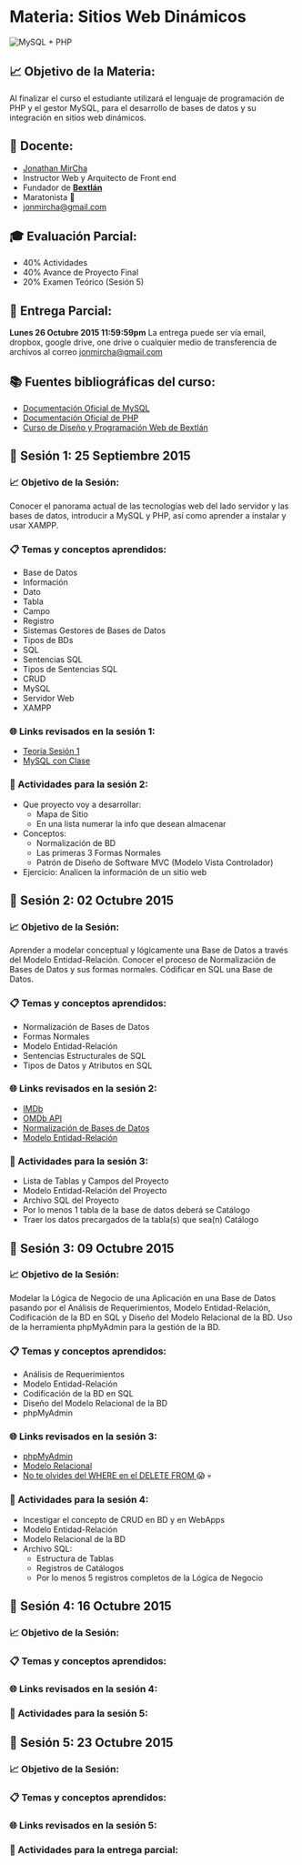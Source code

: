 # Materia: Sitios Web Dinámicos
![MySQL + PHP](http://bextlan.com/img/para-cursos/php-mysql.png)

## :chart_with_upwards_trend: Objetivo de la Materia:
Al finalizar el curso el estudiante utilizará el lenguaje de programación de PHP y el gestor MySQL, para el desarrollo de bases de datos y su integración en sitios web dinámicos.

## :bow: Docente:
* [Jonathan MirCha](http://jonmircha.com)
* Instructor Web y Arquitecto de Front end
* Fundador de **[Bextlán](http://bextlan.com)**
* Maratonista :runner:
* jonmircha@gmail.com

## :mortar_board: Evaluación Parcial:
* 40% Actividades
* 40% Avance de Proyecto Final
* 20% Examen Teórico (Sesión 5)
	
## :date: Entrega Parcial:
**Lunes 26 Octubre 2015 11:59:59pm**
La entrega puede ser vía email, dropbox, google drive, one drive o cualquier medio de transferencia de archivos al correo jonmircha@gmail.com

## :books: Fuentes bibliográficas del curso:
* [Documentación Oficial de MySQL](http://dev.mysql.com/doc/)
* [Documentación Oficial de PHP](http://php.net/manual/es/)
* [Curso de Diseño y Programación Web de Bextlán](http://bextlan.com/cursos/web/)


## :school: Sesión 1: 25 Septiembre 2015

### :chart_with_upwards_trend: Objetivo de la Sesión:
Conocer el panorama actual de las tecnologías web del lado servidor y las bases de datos, introducir a MySQL y PHP, así como aprender a instalar y usar XAMPP.

### :clipboard: Temas y conceptos aprendidos:
* Base de Datos
* Información
* Dato
* Tabla
* Campo
* Registro
* Sistemas Gestores de Bases de Datos
* Tipos de BDs
* SQL
* Sentencias SQL
* Tipos de Sentencias SQL
* CRUD
* MySQL
* Servidor Web
* XAMPP

### :globe_with_meridians: Links revisados en la sesión 1:
* [Teoría Sesión 1](http://bextlan.com/slides/servidor-web/)
* [MySQL con Clase](http://mysql.conclase.net/curso/index.php)

### :pencil: Actividades para la sesión 2:
* Que proyecto voy a desarrollar:
	* Mapa de Sitio
	* En una lista numerar la info que desean almacenar
* Conceptos:
	* Normalización de BD
	* Las primeras 3 Formas Normales
	* Patrón de Diseño de Software MVC (Modelo Vista Controlador)
* Ejercicio: Analicen la información de un sitio web


## :school: Sesión 2: 02 Octubre 2015

### :chart_with_upwards_trend: Objetivo de la Sesión:
Aprender a modelar conceptual y lógicamente una Base de Datos a través del Modelo Entidad-Relación. Conocer el proceso de Normalización de Bases de Datos y sus formas normales. Códificar en SQL una Base de Datos.

### :clipboard: Temas y conceptos aprendidos:
* Normalización de Bases de Datos
* Formas Normales
* Modelo Entidad-Relación
* Sentencias Estructurales de SQL
* Tipos de Datos y Atributos en SQL

### :globe_with_meridians: Links revisados en la sesión 2:
* [IMDb](http://www.imdb.com/)
* [OMDb API](http://www.omdbapi.com/)
* [Normalización de Bases de Datos](https://es.wikipedia.org/wiki/Normalizaci%C3%B3n_de_bases_de_datos)
* [Modelo Entidad-Relación](https://es.wikipedia.org/wiki/Modelo_entidad-relaci%C3%B3n)

### :pencil: Actividades para la sesión 3:
* Lista de Tablas y Campos del Proyecto
* Modelo Entidad-Relación del Proyecto
* Archivo SQL del Proyecto
* Por lo menos 1 tabla de la base de datos deberá se Catálogo
* Traer los datos precargados de la tabla(s) que sea(n) Catálogo


## :school: Sesión 3: 09 Octubre 2015

### :chart_with_upwards_trend: Objetivo de la Sesión:
Modelar la Lógica de Negocio de una Aplicación en una Base de Datos pasando por el Análisis de Requerimientos, Modelo Entidad-Relación, Codificación de la BD en SQL y Diseño del Modelo Relacional de la BD. Uso de la herramienta phpMyAdmin para la gestión de la BD. 

### :clipboard: Temas y conceptos aprendidos:
* Análisis de Requerimientos
* Modelo Entidad-Relación
* Codificación de la BD en SQL
* Diseño del Modelo Relacional de la BD
* phpMyAdmin

### :globe_with_meridians: Links revisados en la sesión 3:
* [phpMyAdmin](https://www.phpmyadmin.net/)
* [Modelo Relacional](https://es.wikipedia.org/wiki/Modelo_relacional)
* [No te olvides del WHERE en el DELETE FROM ](https://www.youtube.com/watch?v=i_cVJgIz_Cs) :scream: :skull:

### :pencil: Actividades para la sesión 4:
* Incestigar el concepto de CRUD en BD y en WebApps
* Modelo Entidad-Relación
* Modelo Relacional de la BD
* Archivo SQL:
	* Estructura de Tablas
	* Registros de Catálogos
	* Por lo menos 5 registros completos de la Lógica de Negocio


## :school: Sesión 4: 16 Octubre 2015
### :chart_with_upwards_trend: Objetivo de la Sesión:
### :clipboard: Temas y conceptos aprendidos:
### :globe_with_meridians: Links revisados en la sesión 4:
### :pencil: Actividades para la sesión 5:

## :school: Sesión 5: 23 Octubre 2015
### :chart_with_upwards_trend: Objetivo de la Sesión:
### :clipboard: Temas y conceptos aprendidos:
### :globe_with_meridians: Links revisados en la sesión 5:
### :pencil: Actividades para la entrega parcial: